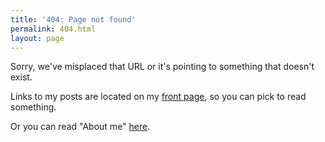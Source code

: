 ```yaml
---
title: '404: Page not found'
permalink: 404.html
layout: page
---
```


Sorry, we've misplaced that URL or it's pointing to something that doesn't exist.

Links to my posts are located on my [front page](/), so you can pick to read something.

Or you can read "About me" [here](/about).
